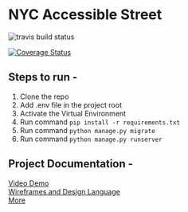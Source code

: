 # NYC Accessible Street 

![travis build status](https://app.travis-ci.com/gcivil-nyu-org/team-1-inperson.svg?branch=develop)

[![Coverage Status](https://coveralls.io/repos/github/gcivil-nyu-org/team-1-inperson/badge.svg?branch=develop)](https://coveralls.io/github/gcivil-nyu-org/team-1-inperson?branch=develop)

## Steps to run -

1. Clone the repo
2. Add .env file in the project root 
3. Activate the Virtual Environment
4. Run command `pip install -r requirements.txt`
5. Run command `python manage.py migrate`
6. Run command `python manage.py runserver`

## Project Documentation -
[Video Demo](https://youtu.be/6UI_mCxcgDs) <br>
[Wireframes and Design Language](https://www.figma.com/file/amYdcrgeis9Y00BXpz4uV0/NYC-Accessible-Streets?type=design&node-id=1%3A13&mode=design&t=MXGRhkPHNNetlnsf-1)<br>
[More](https://claudiashao.wixsite.com/design/nycaccessiblestreets) <br>
